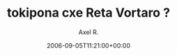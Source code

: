 ---
title: 'tokipona cxe Reta Vortaro ?'
posts: 5
hash: 't543'
author: 'Axel R.'
date: 2006-09-05T11:21:00+00:00
sources:
  - http://forums.tokipona.org/viewtopic.php%3Ft=543.html
---